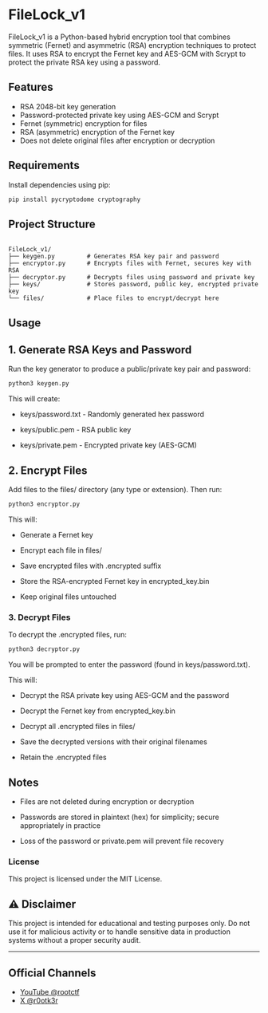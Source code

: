# FileLock_v1

FileLock_v1 is a Python-based hybrid encryption tool that combines symmetric (Fernet) and asymmetric (RSA) encryption techniques to protect files. It uses RSA to encrypt the Fernet key and AES-GCM with Scrypt to protect the private RSA key using a password.

## Features

- RSA 2048-bit key generation
- Password-protected private key using AES-GCM and Scrypt
- Fernet (symmetric) encryption for files
- RSA (asymmetric) encryption of the Fernet key
- Does not delete original files after encryption or decryption

## Requirements

Install dependencies using pip:

```bash
pip install pycryptodome cryptography
```
## Project Structure
```pgsql

FileLock_v1/
├── keygen.py         # Generates RSA key pair and password
├── encryptor.py      # Encrypts files with Fernet, secures key with RSA
├── decryptor.py      # Decrypts files using password and private key
├── keys/             # Stores password, public key, encrypted private key
└── files/            # Place files to encrypt/decrypt here
```
## Usage
## 1. Generate RSA Keys and Password

Run the key generator to produce a public/private key pair and password:
```bash
python3 keygen.py
```
This will create:

-    keys/password.txt - Randomly generated hex password

-    keys/public.pem - RSA public key

-    keys/private.pem - Encrypted private key (AES-GCM)

## 2. Encrypt Files

Add files to the files/ directory (any type or extension). Then run:
```bash
python3 encryptor.py
```
This will:

-    Generate a Fernet key

-    Encrypt each file in files/

 -   Save encrypted files with .encrypted suffix

-    Store the RSA-encrypted Fernet key in encrypted_key.bin

-    Keep original files untouched
### 3. Decrypt Files

To decrypt the .encrypted files, run:
```bash
python3 decryptor.py
```

You will be prompted to enter the password (found in keys/password.txt).

This will:

-    Decrypt the RSA private key using AES-GCM and the password

-    Decrypt the Fernet key from encrypted_key.bin

-    Decrypt all .encrypted files in files/

-    Save the decrypted versions with their original filenames

-    Retain the .encrypted files
## Notes

-    Files are not deleted during encryption or decryption

-    Passwords are stored in plaintext (hex) for simplicity; secure appropriately in practice

-    Loss of the password or private.pem will prevent file recovery

### License

This project is licensed under the MIT License.

## ⚠️ Disclaimer

This project is intended for educational and testing purposes only.
Do not use it for malicious activity or to handle sensitive data in production systems without a proper security audit.

---

## Official Channels

- [YouTube @rootctf](https://www.youtube.com/@rootctf)
- [X @r0otk3r](https://x.com/r0otk3r)
